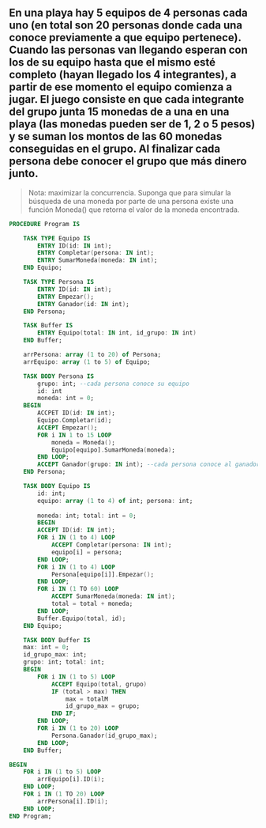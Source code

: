 ## En una playa hay 5 equipos de 4 personas cada uno (en total son 20 personas donde cada una conoce previamente a que equipo pertenece). Cuando las personas van llegando esperan con los de su equipo hasta que el mismo esté completo (hayan llegado los 4 integrantes), a partir de ese momento el equipo comienza a jugar. El juego consiste en que cada integrante del grupo junta 15 monedas de a una en una playa (las monedas pueden ser de 1, 2 o 5 pesos) y se suman los montos de las 60 monedas conseguidas en el grupo. Al finalizar cada persona debe conocer el grupo que más dinero junto. 
>Nota: maximizar la concurrencia. Suponga que para simular la búsqueda de una moneda por parte de una persona existe una función Moneda() que retorna el valor de la moneda encontrada.

```ada
PROCEDURE Program IS

    TASK TYPE Equipo IS
        ENTRY ID(id: IN int);
        ENTRY Completar(persona: IN int);
        ENTRY SumarMoneda(moneda: IN int);
    END Equipo;

    TASK TYPE Persona IS
        ENTRY ID(id: IN int);
        ENTRY Empezar();
        ENTRY Ganador(id: IN int);
    END Persona;

    TASK Buffer IS
        ENTRY Equipo(total: IN int, id_grupo: IN int)
    END Buffer;

    arrPersona: array (1 to 20) of Persona;
    arrEquipo: array (1 to 5) of Equipo;

    TASK BODY Persona IS
        grupo: int; --cada persona conoce su equipo
        id: int
        moneda: int = 0;
    BEGIN
        ACCPET ID(id: IN int);
        Equipo.Completar(id);
        ACCEPT Empezar();
        FOR i IN 1 to 15 LOOP
            moneda = Moneda();
            Equipo[equipo].SumarMoneda(moneda);
        END LOOP;
        ACCEPT Ganador(grupo: IN int); --cada persona conoce al ganador
    END Persona;

    TASK BODY Equipo IS
        id: int;
        equipo: array (1 to 4) of int; persona: int;
        
        moneda: int; total: int = 0;
        BEGIN
        ACCEPT ID(id: IN int);
        FOR i IN (1 to 4) LOOP
            ACCEPT Completar(persona: IN int);
            equipo[i] = persona;
        END LOOP;
        FOR i IN (1 to 4) LOOP
            Persona[equipo[i]].Empezar();
        END LOOP;
        FOR i IN (1 TO 60) LOOP
            ACCEPT SumarMoneda(moneda: IN int);
            total = total + moneda;
        END LOOP;
        Buffer.Equipo(total, id);
    END Equipo;

    TASK BODY Buffer IS
    max: int = 0;
    id_grupo_max: int;
    grupo: int; total: int;
    BEGIN
        FOR i IN (1 to 5) LOOP
            ACCEPT Equipo(total, grupo)
            IF (total > max) THEN
                max = totalM
                id_grupo_max = grupo;
            END IF;
        END LOOP;
        FOR i IN (1 to 20) LOOP
            Persona.Ganador(id_grupo_max);
        END LOOP;
    END Buffer;

BEGIN
    FOR i IN (1 to 5) LOOP
        arrEquipo[i].ID(i);
    END LOOP;
    FOR i IN (1 TO 20) LOOP
        arrPersona[i].ID(i);
    END LOOP;
END Program;
```
